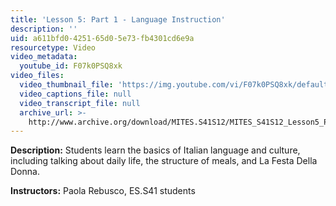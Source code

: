 ```yaml
---
title: 'Lesson 5: Part 1 - Language Instruction'
description: ''
uid: a611bfd0-4251-65d0-5e73-fb4301cd6e9a
resourcetype: Video
video_metadata:
  youtube_id: F07k0PSQ8xk
video_files:
  video_thumbnail_file: 'https://img.youtube.com/vi/F07k0PSQ8xk/default.jpg'
  video_captions_file: null
  video_transcript_file: null
  archive_url: >-
    http://www.archive.org/download/MITES.S41S12/MITES_S41S12_Lesson5_Part1_300k.mp4
---
```


**Description:** Students learn the basics of Italian language and culture, including talking about daily life, the structure of meals, and La Festa Della Donna.

**Instructors:** Paola Rebusco, ES.S41 students